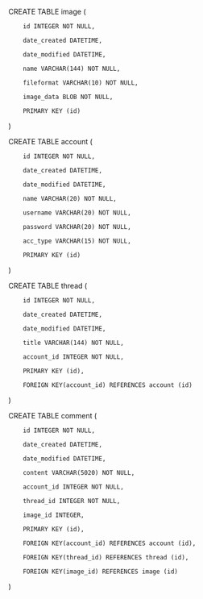 
CREATE TABLE image (

        id INTEGER NOT NULL,

        date_created DATETIME,

        date_modified DATETIME,

        name VARCHAR(144) NOT NULL,

        fileformat VARCHAR(10) NOT NULL,
        
        image_data BLOB NOT NULL,

        PRIMARY KEY (id)

)



CREATE TABLE account (

        id INTEGER NOT NULL,

        date_created DATETIME,

        date_modified DATETIME,

        name VARCHAR(20) NOT NULL,

        username VARCHAR(20) NOT NULL,

        password VARCHAR(20) NOT NULL,

        acc_type VARCHAR(15) NOT NULL,

        PRIMARY KEY (id)

)



CREATE TABLE thread (

        id INTEGER NOT NULL,

        date_created DATETIME,

        date_modified DATETIME,

        title VARCHAR(144) NOT NULL,

        account_id INTEGER NOT NULL,

        PRIMARY KEY (id),

        FOREIGN KEY(account_id) REFERENCES account (id)

)




CREATE TABLE comment (

        id INTEGER NOT NULL,

        date_created DATETIME,

        date_modified DATETIME,

        content VARCHAR(5020) NOT NULL,

        account_id INTEGER NOT NULL,

        thread_id INTEGER NOT NULL,

        image_id INTEGER,

        PRIMARY KEY (id),

        FOREIGN KEY(account_id) REFERENCES account (id),

        FOREIGN KEY(thread_id) REFERENCES thread (id),

        FOREIGN KEY(image_id) REFERENCES image (id)

)